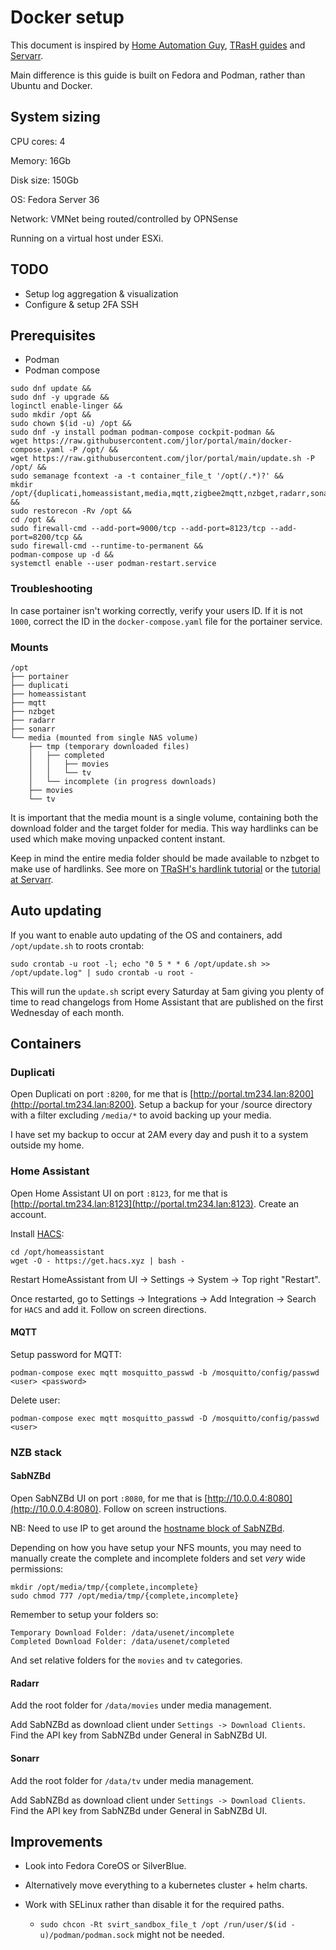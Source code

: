 # Docker setup

This document is inspired by [Home Automation Guy](https://www.homeautomationguy.io/), [TRasH guides](https://trash-guides.info) and [Servarr](https://wiki.servarr.com).

Main difference is this guide is built on Fedora and Podman, rather than Ubuntu and Docker. 

## System sizing
CPU cores: 4

Memory: 16Gb

Disk size: 150Gb

OS: Fedora Server 36

Network: VMNet being routed/controlled by OPNSense

Running on a virtual host under ESXi.

## TODO
- Setup log aggregation & visualization
- Configure & setup 2FA SSH

## Prerequisites
- Podman
- Podman compose


```
sudo dnf update && 
sudo dnf -y upgrade &&
loginctl enable-linger &&
sudo mkdir /opt &&
sudo chown $(id -u) /opt &&
sudo dnf -y install podman podman-compose cockpit-podman &&
wget https://raw.githubusercontent.com/jlor/portal/main/docker-compose.yaml -P /opt/ &&
wget https://raw.githubusercontent.com/jlor/portal/main/update.sh -P /opt/ &&
sudo semanage fcontext -a -t container_file_t '/opt(/.*)?' &&
mkdir /opt/{duplicati,homeassistant,media,mqtt,zigbee2mqtt,nzbget,radarr,sonarr} &&
sudo restorecon -Rv /opt &&
cd /opt &&
sudo firewall-cmd --add-port=9000/tcp --add-port=8123/tcp --add-port=8200/tcp &&
sudo firewall-cmd --runtime-to-permanent &&
podman-compose up -d &&
systemctl enable --user podman-restart.service
```

### Troubleshooting
In case portainer isn't working correctly, verify your users ID. If it is not `1000`, correct the ID in the `docker-compose.yaml` file for the portainer service.


### Mounts
```
/opt
├── portainer
├── duplicati
├── homeassistant
├── mqtt
├── nzbget
├── radarr
├── sonarr
└── media (mounted from single NAS volume)
    ├── tmp (temporary downloaded files)
    │   ├── completed
    │   │   ├── movies
    │   │   └── tv
    │   └── incomplete (in progress downloads)
    ├── movies
    └── tv
```

It is important that the media mount is a single volume, containing both the download folder and the target folder for media. This way hardlinks can be used which make moving unpacked content instant.

Keep in mind the entire media folder should be made available to nzbget to make use of hardlinks. See more on [TRaSH's hardlink tutorial](https://trash-guides.info/Hardlinks/How-to-setup-for/Docker/) or the [tutorial at Servarr](https://wiki.servarr.com/docker-guide).

## Auto updating
If you want to enable auto updating of the OS and containers, add `/opt/update.sh` to roots crontab:
```
sudo crontab -u root -l; echo "0 5 * * 6 /opt/update.sh >> /opt/update.log" | sudo crontab -u root -
```
This will run the `update.sh` script every Saturday at 5am giving you plenty of time to read changelogs from Home Assistant that are published on the first Wednesday of each month.

## Containers

### Duplicati
Open Duplicati on port `:8200`, for me that is [http://portal.tm234.lan:8200](http://portal.tm234.lan:8200). Setup a backup for your /source directory with a filter excluding `/media/*` to avoid backing up your media.

I have set my backup to occur at 2AM every day and push it to a system outside my home.


### Home Assistant
Open Home Assistant UI on port `:8123`, for me that is [http://portal.tm234.lan:8123](http://portal.tm234.lan:8123). Create an account.

Install [HACS](https://hacs.xyz/docs/setup/download):
```
cd /opt/homeassistant
wget -O - https://get.hacs.xyz | bash -
```

Restart HomeAssistant from UI -> Settings -> System -> Top right "Restart".

Once restarted, go to Settings -> Integrations -> Add Integration -> Search for `HACS` and add it. Follow on screen directions.

#### MQTT
Setup password for MQTT:
```
podman-compose exec mqtt mosquitto_passwd -b /mosquitto/config/passwd <user> <password>
```

Delete user: 
```
podman-compose exec mqtt mosquitto_passwd -D /mosquitto/config/passwd <user>
```

### NZB stack

#### SabNZBd
Open SabNZBd UI on port `:8080`, for me that is [http://10.0.0.4:8080](http://10.0.0.4:8080). Follow on screen instructions.

NB: Need to use IP to get around the [hostname block of SabNZBd](https://sabnzbd.org/wiki/extra/hostname-check.html).

Depending on how you have setup your NFS mounts, you may need to manually create the complete and incomplete folders and set _very_ wide permissions:
```
mkdir /opt/media/tmp/{complete,incomplete}
sudo chmod 777 /opt/media/tmp/{complete,incomplete}
```

Remember to setup your folders so:
```
Temporary Download Folder: /data/usenet/incomplete
Completed Download Folder: /data/usenet/completed
```

And set relative folders for the `movies` and `tv` categories.

#### Radarr
Add the root folder for `/data/movies` under media management.

Add SabNZBd as download client under `Settings -> Download Clients`. Find the API key from SabNZBd under General in SabNZBd UI.

#### Sonarr
Add the root folder for `/data/tv` under media management.

Add SabNZBd as download client under `Settings -> Download Clients`. Find the API key from SabNZBd under General in SabNZBd UI.

## Improvements
- Look into Fedora CoreOS or SilverBlue.

- Alternatively move everything to a kubernetes cluster + helm charts.

- Work with SELinux rather than disable it for the required paths.

  - `sudo chcon -Rt svirt_sandbox_file_t /opt /run/user/$(id -u)/podman/podman.sock` might not be needed.